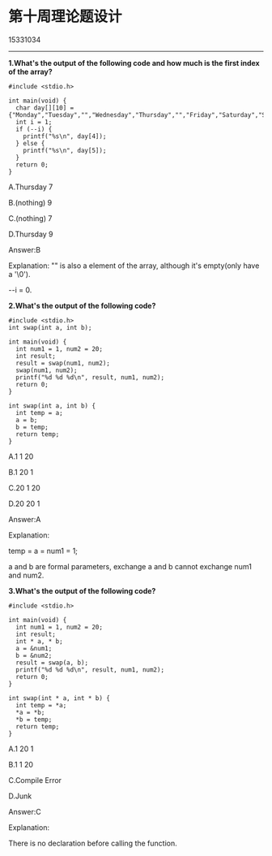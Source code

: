 # 第十周理论题设计

15331034

---
**1.What's the output of the following code and how much is the first index of the array?**

    #include <stdio.h>

    int main(void) {
      char day[][10] = {"Monday","Tuesday","","Wednesday","Thursday","","Friday","Saturday","Sunday"};
      int i = 1;
      if (--i) {
        printf("%s\n", day[4]);
      } else {
        printf("%s\n", day[5]);
      }
      return 0;
    }


A.Thursday  7

B.(nothing) 9

C.(nothing) 7

D.Thursday  9


Answer:B

Explanation:
"" is also a element of the array, although it's empty(only have a '\0').

--i = 0.


**2.What's the output of the following code?**

    #include <stdio.h>
    int swap(int a, int b);

    int main(void) {
      int num1 = 1, num2 = 20;
      int result;
      result = swap(num1, num2);
      swap(num1, num2);
      printf("%d %d %d\n", result, num1, num2);
      return 0;
    }

    int swap(int a, int b) {
      int temp = a;
      a = b;
      b = temp;
      return temp;
    }

A.1 1 20

B.1 20 1

C.20 1 20

D.20 20 1

Answer:A

Explanation:

temp = a = num1 = 1;

a and b are formal parameters, exchange a and b cannot exchange num1 and num2.

**3.What's the output of the following code?**

    #include <stdio.h>

    int main(void) {
      int num1 = 1, num2 = 20;
      int result;
      int * a, * b;
      a = &num1;
      b = &num2;
      result = swap(a, b);
      printf("%d %d %d\n", result, num1, num2);
      return 0;
    }

    int swap(int * a, int * b) {
      int temp = *a;
      *a = *b;
      *b = temp;
      return temp;
    }


A.1 20 1

B.1 1 20

C.Compile Error

D.Junk

Answer:C

Explanation:

There is no declaration before calling the function.